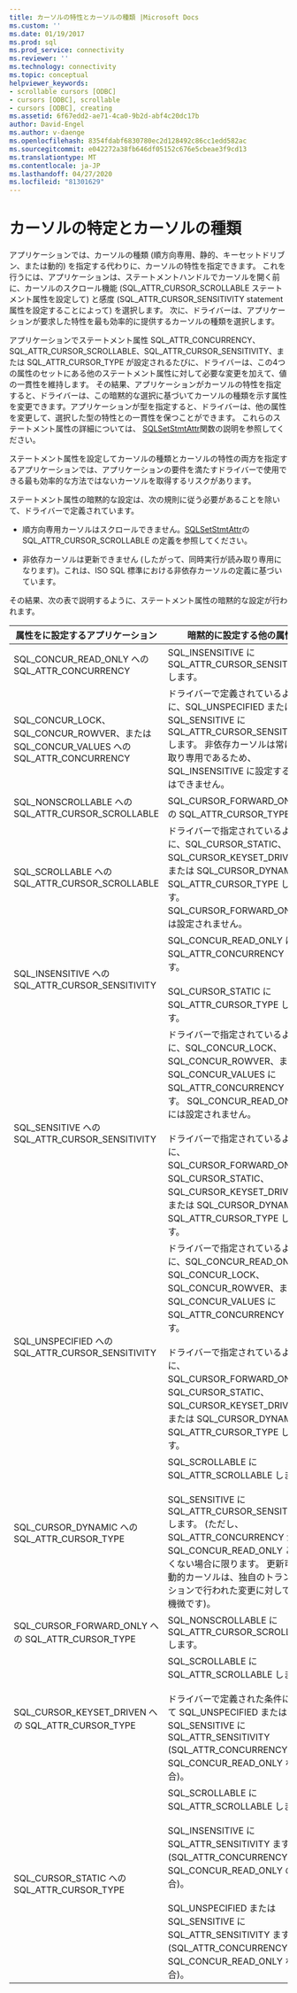 ```yaml
---
title: カーソルの特性とカーソルの種類 |Microsoft Docs
ms.custom: ''
ms.date: 01/19/2017
ms.prod: sql
ms.prod_service: connectivity
ms.reviewer: ''
ms.technology: connectivity
ms.topic: conceptual
helpviewer_keywords:
- scrollable cursors [ODBC]
- cursors [ODBC], scrollable
- cursors [ODBC], creating
ms.assetid: 6f67edd2-ae71-4ca0-9b2d-abf4c20dc17b
author: David-Engel
ms.author: v-daenge
ms.openlocfilehash: 8354fdabf6830780ec2d128492c86cc1edd582ac
ms.sourcegitcommit: e042272a38fb646df05152c676e5cbeae3f9cd13
ms.translationtype: MT
ms.contentlocale: ja-JP
ms.lasthandoff: 04/27/2020
ms.locfileid: "81301629"
---
```

# <a name="cursor-characteristics-and-cursor-type"></a>カーソルの特定とカーソルの種類
アプリケーションでは、カーソルの種類 (順方向専用、静的、キーセットドリブン、または動的) を指定する代わりに、カーソルの特性を指定できます。 これを行うには、アプリケーションは、ステートメントハンドルでカーソルを開く前に、カーソルのスクロール機能 (SQL_ATTR_CURSOR_SCROLLABLE ステートメント属性を設定して) と感度 (SQL_ATTR_CURSOR_SENSITIVITY statement 属性を設定することによって) を選択します。 次に、ドライバーは、アプリケーションが要求した特性を最も効率的に提供するカーソルの種類を選択します。  
  
 アプリケーションでステートメント属性 SQL_ATTR_CONCURRENCY、SQL_ATTR_CURSOR_SCROLLABLE、SQL_ATTR_CURSOR_SENSITIVITY、または SQL_ATTR_CURSOR_TYPE が設定されるたびに、ドライバーは、この4つの属性のセットにある他のステートメント属性に対して必要な変更を加えて、値の一貫性を維持します。 その結果、アプリケーションがカーソルの特性を指定すると、ドライバーは、この暗黙的な選択に基づいてカーソルの種類を示す属性を変更できます。アプリケーションが型を指定すると、ドライバーは、他の属性を変更して、選択した型の特性との一貫性を保つことができます。 これらのステートメント属性の詳細については、 [SQLSetStmtAttr](../../../odbc/reference/syntax/sqlsetstmtattr-function.md)関数の説明を参照してください。  
  
 ステートメント属性を設定してカーソルの種類とカーソルの特性の両方を指定するアプリケーションでは、アプリケーションの要件を満たすドライバーで使用できる最も効率的な方法ではないカーソルを取得するリスクがあります。  
  
 ステートメント属性の暗黙的な設定は、次の規則に従う必要があることを除いて、ドライバーで定義されています。  
  
-   順方向専用カーソルはスクロールできません。[SQLSetStmtAttr](../../../odbc/reference/syntax/sqlsetstmtattr-function.md)の SQL_ATTR_CURSOR_SCROLLABLE の定義を参照してください。  
  
-   非依存カーソルは更新できません (したがって、同時実行が読み取り専用になります)。これは、ISO SQL 標準における非依存カーソルの定義に基づいています。  
  
 その結果、次の表で説明するように、ステートメント属性の暗黙的な設定が行われます。  
  
|属性をに設定するアプリケーション|暗黙的に設定する他の属性|  
|-----------------------------------|-------------------------------------|  
|SQL_CONCUR_READ_ONLY への SQL_ATTR_CONCURRENCY|SQL_INSENSITIVE に SQL_ATTR_CURSOR_SENSITIVITY します。|  
|SQL_CONCUR_LOCK、SQL_CONCUR_ROWVER、または SQL_CONCUR_VALUES への SQL_ATTR_CONCURRENCY|ドライバーで定義されているように、SQL_UNSPECIFIED または SQL_SENSITIVE に SQL_ATTR_CURSOR_SENSITIVITY します。 非依存カーソルは常に読み取り専用であるため、SQL_INSENSITIVE に設定することはできません。|  
|SQL_NONSCROLLABLE への SQL_ATTR_CURSOR_SCROLLABLE|SQL_CURSOR_FORWARD_ONLY への SQL_ATTR_CURSOR_TYPE|  
|SQL_SCROLLABLE への SQL_ATTR_CURSOR_SCROLLABLE|ドライバーで指定されているように、SQL_CURSOR_STATIC、SQL_CURSOR_KEYSET_DRIVEN、または SQL_CURSOR_DYNAMIC に SQL_ATTR_CURSOR_TYPE します。 SQL_CURSOR_FORWARD_ONLY には設定されません。|  
|SQL_INSENSITIVE への SQL_ATTR_CURSOR_SENSITIVITY|SQL_CONCUR_READ_ONLY に SQL_ATTR_CONCURRENCY します。<br /><br /> SQL_CURSOR_STATIC に SQL_ATTR_CURSOR_TYPE します。|  
|SQL_SENSITIVE への SQL_ATTR_CURSOR_SENSITIVITY|ドライバーで指定されているように、SQL_CONCUR_LOCK、SQL_CONCUR_ROWVER、または SQL_CONCUR_VALUES に SQL_ATTR_CONCURRENCY します。 SQL_CONCUR_READ_ONLY には設定されません。<br /><br /> ドライバーで指定されているように、SQL_CURSOR_FORWARD_ONLY、SQL_CURSOR_STATIC、SQL_CURSOR_KEYSET_DRIVEN、または SQL_CURSOR_DYNAMIC に SQL_ATTR_CURSOR_TYPE します。|  
|SQL_UNSPECIFIED への SQL_ATTR_CURSOR_SENSITIVITY|ドライバーで指定されているように、SQL_CONCUR_READ_ONLY、SQL_CONCUR_LOCK、SQL_CONCUR_ROWVER、または SQL_CONCUR_VALUES に SQL_ATTR_CONCURRENCY します。<br /><br /> ドライバーで指定されているように、SQL_CURSOR_FORWARD_ONLY、SQL_CURSOR_STATIC、SQL_CURSOR_KEYSET_DRIVEN、または SQL_CURSOR_DYNAMIC に SQL_ATTR_CURSOR_TYPE します。|  
|SQL_CURSOR_DYNAMIC への SQL_ATTR_CURSOR_TYPE|SQL_SCROLLABLE に SQL_ATTR_SCROLLABLE します。<br /><br /> SQL_SENSITIVE に SQL_ATTR_CURSOR_SENSITIVITY します。 (ただし、SQL_ATTR_CONCURRENCY が SQL_CONCUR_READ_ONLY と等しくない場合に限ります。 更新可能な動的カーソルは、独自のトランザクションで行われた変更に対して常に機微です)。|  
|SQL_CURSOR_FORWARD_ONLY への SQL_ATTR_CURSOR_TYPE|SQL_NONSCROLLABLE に SQL_ATTR_CURSOR_SCROLLABLE します。|  
|SQL_CURSOR_KEYSET_DRIVEN への SQL_ATTR_CURSOR_TYPE|SQL_SCROLLABLE に SQL_ATTR_SCROLLABLE します。<br /><br /> ドライバーで定義された条件に従って SQL_UNSPECIFIED または SQL_SENSITIVE に SQL_ATTR_SENSITIVITY (SQL_ATTR_CONCURRENCY が SQL_CONCUR_READ_ONLY ない場合)。|  
|SQL_CURSOR_STATIC への SQL_ATTR_CURSOR_TYPE|SQL_SCROLLABLE に SQL_ATTR_SCROLLABLE します。<br /><br /> SQL_INSENSITIVE に SQL_ATTR_SENSITIVITY ます (SQL_ATTR_CONCURRENCY が SQL_CONCUR_READ_ONLY の場合)。<br /><br /> SQL_UNSPECIFIED または SQL_SENSITIVE に SQL_ATTR_SENSITIVITY ます (SQL_ATTR_CONCURRENCY が SQL_CONCUR_READ_ONLY ない場合)。|
